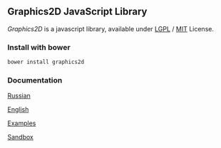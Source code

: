 ## Graphics2D JavaScript Library

*Graphics2D* is a javascript library, available under [LGPL](http://www.gnu.org/copyleft/lgpl.html) / [MIT](http://opensource.org/licenses/mit-license.php) License.

### Install with bower
```js
bower install graphics2d
```

### Documentation
[Russian](http://github.com/keyten/Graphics2D/tree/master/Docs/Ru)

[English](http://keyten.github.io/Graphics2D/docs/)

[Examples](http://keyten.github.io/Graphics2D/examples/)

[Sandbox](http://keyten.github.io/Graphics2D/sandbox/)
